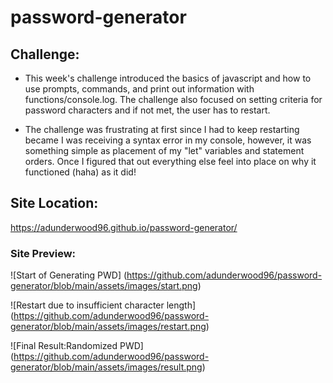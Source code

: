 # password-generator

## Challenge:
- This week's challenge introduced the basics of javascript and how to use prompts, commands, and print out information with functions/console.log. The challenge also focused on setting criteria for password characters and if not met, the user has to restart. 

- The challenge was frustrating at first since I had to keep restarting became I was receiving a syntax error in my console, however, it was something simple as placement of my "let" variables and statement orders. Once I figured that out everything else feel into place on why it functioned (haha) as it did!

## Site Location:
https://adunderwood96.github.io/password-generator/

### Site Preview:

![Start of Generating PWD] (https://github.com/adunderwood96/password-generator/blob/main/assets/images/start.png)

![Restart due to insufficient character length] (https://github.com/adunderwood96/password-generator/blob/main/assets/images/restart.png)

![Final Result:Randomized PWD] (https://github.com/adunderwood96/password-generator/blob/main/assets/images/result.png)